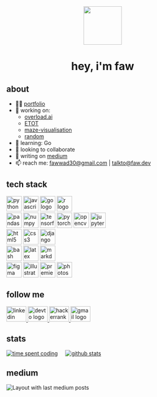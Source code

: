 <!-- pika pika -->
<div align="center">
  <img height="100" src="https://media.giphy.com/media/v1.Y2lkPTc5MGI3NjExNmNsNDduZHZzajN0bjkxOGs1emFxZml6bmFxNGNkaTIycGZod200MCZlcD12MV9pbnRlcm5hbF9naWZfYnlfaWQmY3Q9cw/1o1oyOi61yOeGG7MtL/giphy.gif"/>
</div>

<!-- intro -->
<h1 align="center">hey, i'm faw</h1>

<!-- About Section -->
<h2>about</h2>
<ul>
  <li>👨‍💻 <a href="https://www.faw.dev">portfolio</a></li>
  <li>🔭 working on: 
    <ul>
      <li><a href="https://github.com/faw01/overload.ai">overload.ai</a></li>
      <li><a href="https://github.com/faw01/ETOT">ETOT</a></li>
      <li><a href="https://github.com/faw01/maze-visualisation">maze-visualisation</a></li>
      <li><a href="https://github.com/faw01/random">random</a></li>
    </ul>
  </li>
  <li>🌱 learning: Go</li>
  <li>👯 looking to collaborate</li>
  <li>📝 writing on <a href="https://medium.com/@fawxyz">medium</a></li>
  <li>📫 reach me: <a href="mailto:fawwad30@gmail.com">fawwad30@gmail.com</a> | <a href="mailto:talkto@faw.dev">talkto@faw.dev</a></li>
</ul>

<!-- tech stack -->
<h2>tech stack</h2>

<!-- languages -->
<div align="left">
  <img src="https://cdn.jsdelivr.net/gh/devicons/devicon/icons/python/python-original-wordmark.svg" height="40" alt="python logo" />
  <img src="https://cdn.jsdelivr.net/gh/devicons/devicon/icons/javascript/javascript-plain.svg" height="40" alt="javascript logo" />
  <img src="https://cdn.jsdelivr.net/gh/devicons/devicon/icons/go/go-original-wordmark.svg" height="40" alt="go logo" />
  <img src="https://cdn.jsdelivr.net/gh/devicons/devicon/icons/r/r-original.svg" height="40" alt="r logo" />
</div>

<!-- data science -->
<div align="left">
  <img src="https://cdn.jsdelivr.net/gh/devicons/devicon/icons/pandas/pandas-original-wordmark.svg" height="40" alt="pandas logo" />
  <img src="https://cdn.jsdelivr.net/gh/devicons/devicon/icons/numpy/numpy-original-wordmark.svg" height="40" alt="numpy logo" />
  <img src="https://cdn.jsdelivr.net/gh/devicons/devicon/icons/tensorflow/tensorflow-original-wordmark.svg" height="40" alt="tensorflow logo" />
  <img src="https://cdn.jsdelivr.net/gh/devicons/devicon/icons/pytorch/pytorch-plain-wordmark.svg" height="40" alt="pytorch logo" />
  <img src="https://cdn.jsdelivr.net/gh/devicons/devicon/icons/opencv/opencv-original-wordmark.svg" height="40" alt="opencv logo" />
  <img src="https://cdn.jsdelivr.net/gh/devicons/devicon/icons/jupyter/jupyter-original.svg" height="40" alt="jupyter logo" />
</div>

<!-- web -->
<div align="left">
  <img src="https://cdn.jsdelivr.net/gh/devicons/devicon/icons/html5/html5-original.svg" height="40" alt="html5 logo" />
  <img src="https://cdn.jsdelivr.net/gh/devicons/devicon/icons/css3/css3-original.svg" height="40" alt="css3 logo" />
  <img src="https://cdn.jsdelivr.net/gh/devicons/devicon/icons/django/django-plain-wordmark.svg" height="40" alt="django logo" />
</div>

<!-- misc -->
<div align="left">
  <img src="https://cdn.jsdelivr.net/gh/devicons/devicon/icons/bash/bash-original.svg" height="40" alt="bash logo" />
  <img src="https://cdn.jsdelivr.net/gh/devicons/devicon/icons/latex/latex-original.svg" height="40" alt="latex logo" />
  <img src="https://cdn.jsdelivr.net/gh/devicons/devicon/icons/markdown/markdown-original.svg" height="40" alt="markdown logo" />
</div>

<!-- design -->
<div align="left">
  <img src="https://cdn.jsdelivr.net/gh/devicons/devicon/icons/figma/figma-original.svg" height="40" alt="figma logo" />
  <img src="https://cdn.jsdelivr.net/gh/devicons/devicon/icons/illustrator/illustrator-line.svg" height="40" alt="illustrator logo" />
  <img src="https://cdn.jsdelivr.net/gh/devicons/devicon/icons/premierepro/premierepro-original.svg" height="40" alt="premierepro logo" />
  <img src="https://cdn.jsdelivr.net/gh/devicons/devicon/icons/photoshop/photoshop-line.svg" height="40" alt="photoshop logo" />
</div>

<!-- socials -->
<h2>follow me</h2>
<div align="left">
  <a href="https://www.linkedin.com/in/mfak/" target="_blank">
    <img src="https://raw.githubusercontent.com/maurodesouza/profile-readme-generator/master/src/assets/icons/social/linkedin/default.svg" width="52" height="40" alt="linkedin logo" />
  </a>
  <a href="https://dev.to/fawxyz" target="_blank">
    <img src="https://raw.githubusercontent.com/maurodesouza/profile-readme-generator/master/src/assets/icons/social/devto/default.svg" width="52" height="40" alt="devto logo" />
  </a>
  <a href="https://www.hackerrank.com/fawxyz" target="_blank">
    <img src="https://raw.githubusercontent.com/maurodesouza/profile-readme-generator/master/src/assets/icons/social/hackerrank/default.svg" width="52" height="40" alt="hackerrank logo" />
  </a>
  <a href="mailto:talkto@faw.dev" target="_blank">
    <img src="https://raw.githubusercontent.com/maurodesouza/profile-readme-generator/master/src/assets/icons/social/gmail/default.svg" width="52" height="40" alt="gmail logo" />
  </a>
</div>

<!-- stats -->
<h2>stats</h2>
<div align="left" style="display: flex; justify-content: start;">
  <!-- faw's Wakatime stats -->
  <a href="https://github.com/anuraghazra/github-readme-stats" style="margin-right: 20px;">
    <img src="https://github-readme-stats.vercel.app/api/wakatime?username=fawxyz&layout=donut&theme=codeSTACKr&show_icons=true&hide_title=true&locale=en" alt="time spent coding" />
  </a>
  
  <!-- faw's GitHub stats -->
  <a href="https://github.com/anuraghazra/github-readme-stats">
    <img src="https://github-readme-stats.vercel.app/api?username=faw01&theme=codeSTACKr&card_width=496&include_all_commits=true&count_private=true&show_icons=true&locale=en&hide_title=true" alt="github stats" />
  </a>
</div>


<!-- medium -->
<h2>medium</h2>
<div align="left">
  <img src="https://github-read-medium-git-main.pahlevikun.vercel.app/latest?limit=4&username=fawxyz&theme=codeSTACKr" alt="Layout with last medium posts" />
</div>
